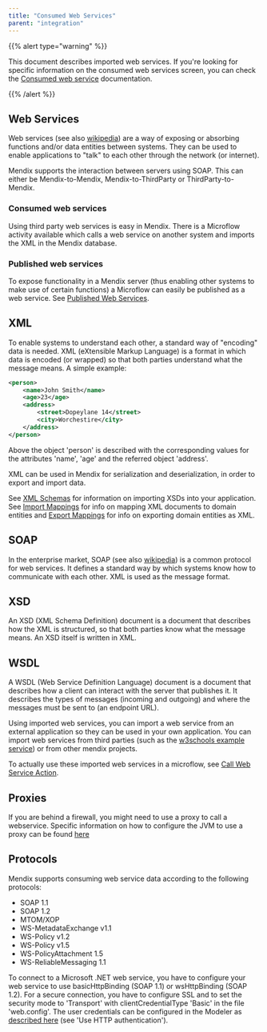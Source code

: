 ```yaml
---
title: "Consumed Web Services"
parent: "integration"
---
```

{{% alert type="warning" %}}

This document describes imported web services. If you're looking for specific information on the consumed web services screen, you can check the [Consumed web service](consumed-web-service) documentation.

{{% /alert %}}

## Web Services

Web services (see also [wikipedia](http://en.wikipedia.org/wiki/Web_service)) are a way of exposing or absorbing functions and/or data entities between systems. They can be used to enable applications to "talk" to each other through the network (or internet).

Mendix supports the interaction between servers using SOAP. This can either be Mendix-to-Mendix, Mendix-to-ThirdParty or ThirdParty-to-Mendix.

### Consumed web services

Using third party web services is easy in Mendix. There is a Microflow activity available which calls a web service on another system and imports the XML in the Mendix database.

### Published web services

To expose functionality in a Mendix server (thus enabling other systems to make use of certain functions) a Microflow can easily be published as a web service. See [Published Web Services](published-web-services).

## XML

To enable systems to understand each other, a standard way of "encoding" data is needed. XML (eXtensible Markup Language) is a format in which data is encoded (or wrapped) so that both parties understand what the message means. A simple example:

```xml
<person>
	<name>John Smith</name>
	<age>23</age>
	<address>
		<street>Dopeylane 14</street>
		<city>Worchestire</city>
	</address>
</person>
```

Above the object 'person' is described with the corresponding values for the attributes 'name', 'age' and the referred object 'address'.

XML can be used in Mendix for serialization and deserialization, in order to export and import data.

See [XML Schemas](xml-schemas) for information on importing XSDs into your application.
See  [Import Mappings](import-mappings) for info on mapping XML documents to domain entities and [Export Mappings](export-mappings) for info on exporting domain entities as XML.

## SOAP

In the enterprise market, SOAP (see also [wikipedia](http://en.wikipedia.org/wiki/SOAP_(protocol))) is a common protocol for web services. It defines a standard way by which systems know how to communicate with each other. XML is used as the message format.

## XSD

An XSD (XML Schema Definition) document is a document that describes how the XML is structured, so that both parties know what the message means. An XSD itself is written in XML.

## WSDL

A WSDL (Web Service Definition Language) document is a document that describes how a client can interact with the server that publishes it. It describes the types of messages (incoming and outgoing) and where the messages must be sent to (an endpoint URL).

Using imported web services, you can import a web service from an external application so they can be used in your own application. You can import web services from third parties (such as the
[w3schools example service](http://www.w3schools.com/xml/tempconvert.asmx?WSDL)) or from other mendix projects.

To actually use these imported web services in a microflow, see [Call Web Service Action](call-web-service-action).

## Proxies

If you are behind a firewall, you might need to use a proxy to call a webservice. Specific information on how to configure the JVM to use a proxy can be found [here](using-a-proxy-to-call-a-webservice)

## Protocols

Mendix supports consuming web service data according to the following protocols:

*   SOAP 1.1
*   SOAP 1.2
*   MTOM/XOP
*   WS-MetadataExchange v1.1
*   WS-Policy v1.2
*   WS-Policy v1.5
*   WS-PolicyAttachment 1.5
*   WS-ReliableMessaging 1.1

To connect to a Microsoft .NET web service, you have to configure your web service to use basicHttpBinding (SOAP 1.1) or wsHttpBinding (SOAP 1.2). For a secure connection, you have to configure SSL and to set the security mode to 'Transport' with clientCredentialType 'Basic' in the file 'web.config'. The user credentials can be configured in the Modeler as [described here](call-web-service-action) (see 'Use HTTP authentication').
